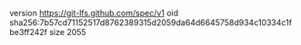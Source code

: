 version https://git-lfs.github.com/spec/v1
oid sha256:7b57cd71152517d8762389315d2059da64d6645758d934c10334c1fbe3ff242f
size 2055
